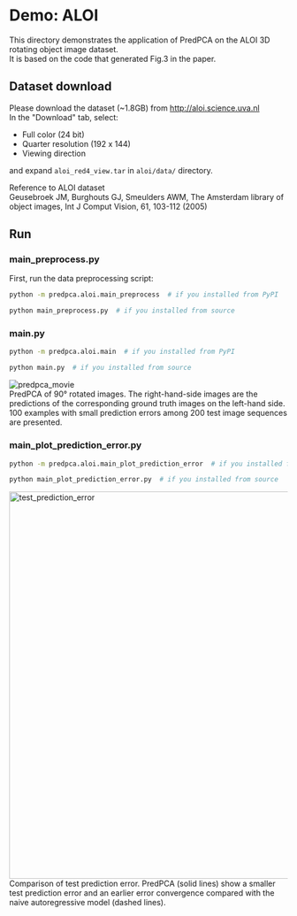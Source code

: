 # Demo: ALOI
This directory demonstrates the application of PredPCA on the ALOI 3D rotating object image dataset.  
It is based on the code that generated Fig.3 in the paper.


## Dataset download
Please download the dataset (~1.8GB) from http://aloi.science.uva.nl  
In the "Download" tab, select:
- Full color (24 bit)
- Quarter resolution (192 x 144)
- Viewing direction

and expand `aloi_red4_view.tar` in `aloi/data/` directory.  

Reference to ALOI dataset  
Geusebroek JM, Burghouts GJ, Smeulders AWM, The Amsterdam library of object images, Int J Comput Vision, 61, 103-112 (2005)


## Run
### main_preprocess.py
First, run the data preprocessing script:
```bash
python -m predpca.aloi.main_preprocess  # if you installed from PyPI
```
```bash
python main_preprocess.py  # if you installed from source
```

### main.py
```bash
python -m predpca.aloi.main  # if you installed from PyPI
```
```bash
python main.py  # if you installed from source
```
![predpca_movie](https://github.com/user-attachments/assets/7ed4992e-6214-47a4-88e4-a92b7c2b71f2)  
PredPCA of 90° rotated images. The right-hand-side images are the predictions of the corresponding ground truth images on the left-hand side. 100 examples with small prediction errors among 200 test image sequences are presented.

### main_plot_prediction_error.py
```bash
python -m predpca.aloi.main_plot_prediction_error  # if you installed from PyPI
```
```bash
python main_plot_prediction_error.py  # if you installed from source
```
<img src="https://github.com/user-attachments/assets/a9cd3f6a-e17a-40d3-b83f-198450a5dd3d" height="700" alt="test_prediction_error"><br>
Comparison of test prediction error. PredPCA (solid lines) show a smaller test prediction error and an earlier error convergence compared with the naive autoregressive model (dashed lines).
